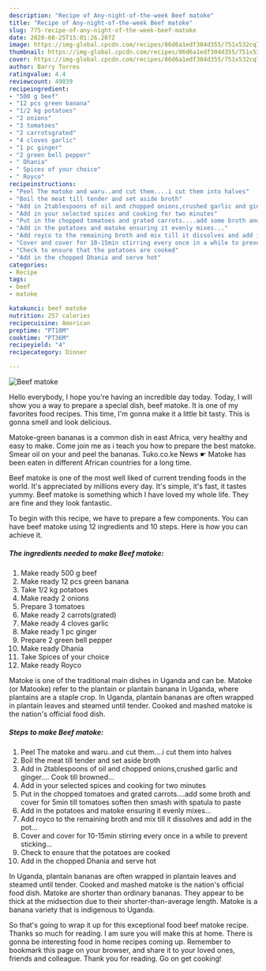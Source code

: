 ```yaml
---
description: "Recipe of Any-night-of-the-week Beef matoke"
title: "Recipe of Any-night-of-the-week Beef matoke"
slug: 775-recipe-of-any-night-of-the-week-beef-matoke
date: 2020-08-25T15:01:26.207Z
image: https://img-global.cpcdn.com/recipes/86d6a1edf304d355/751x532cq70/beef-matoke-recipe-main-photo.jpg
thumbnail: https://img-global.cpcdn.com/recipes/86d6a1edf304d355/751x532cq70/beef-matoke-recipe-main-photo.jpg
cover: https://img-global.cpcdn.com/recipes/86d6a1edf304d355/751x532cq70/beef-matoke-recipe-main-photo.jpg
author: Barry Torres
ratingvalue: 4.4
reviewcount: 49039
recipeingredient:
- "500 g beef"
- "12 pcs green banana"
- "1/2 kg potatoes"
- "2 onions"
- "3 tomatoes"
- "2 carrotsgrated"
- "4 cloves garlic"
- "1 pc ginger"
- "2 green bell pepper"
- " Dhania"
- " Spices of your choice"
- " Royco"
recipeinstructions:
- "Peel The matoke and waru..and cut them....i cut them into halves"
- "Boil the meat till tender and set aside broth"
- "Add in 2tablespoons of oil and chopped onions,crushed garlic and ginger.... Cook till browned..."
- "Add in your selected spices and cooking for two minutes"
- "Put in the chopped tomatoes and grated carrots....add some broth and cover for 5min till tomatoes soften then smash with spatula to paste"
- "Add in the potatoes and matoke ensuring it evenly mixes..."
- "Add royco to the remaining broth and mix till it dissolves and add in the pot..."
- "Cover and cover for 10-15min stirring every once in a while to prevent sticking..."
- "Check to ensure that the potatoes are cooked"
- "Add in the chopped Dhania and serve hot"
categories:
- Recipe
tags:
- beef
- matoke

katakunci: beef matoke 
nutrition: 257 calories
recipecuisine: American
preptime: "PT18M"
cooktime: "PT36M"
recipeyield: "4"
recipecategory: Dinner

---
```



![Beef matoke](https://img-global.cpcdn.com/recipes/86d6a1edf304d355/751x532cq70/beef-matoke-recipe-main-photo.jpg)

Hello everybody, I hope you're having an incredible day today. Today, I will show you a way to prepare a special dish, beef matoke. It is one of my favorites food recipes. This time, I'm gonna make it a little bit tasty. This is gonna smell and look delicious.

Matoke-green bananas is a common dish in east Africa, very healthy and easy to make. Come join me as i teach you how to prepare the best matoke. Smear oil on your and peel the bananas. Tuko.co.ke News ☛ Matoke has been eaten in different African countries for a long time.

Beef matoke is one of the most well liked of current trending foods in the world. It's appreciated by millions every day. It's simple, it's fast, it tastes yummy. Beef matoke is something which I have loved my whole life. They are fine and they look fantastic.


To begin with this recipe, we have to prepare a few components. You can have beef matoke using 12 ingredients and 10 steps. Here is how you can achieve it.

<!--inarticleads1-->

##### The ingredients needed to make Beef matoke:

1. Make ready 500 g beef
1. Make ready 12 pcs green banana
1. Take 1/2 kg potatoes
1. Make ready 2 onions
1. Prepare 3 tomatoes
1. Make ready 2 carrots(grated)
1. Make ready 4 cloves garlic
1. Make ready 1 pc ginger
1. Prepare 2 green bell pepper
1. Make ready  Dhania
1. Take  Spices of your choice
1. Make ready  Royco


Matoke is one of the traditional main dishes in Uganda and can be. Matoke (or Matooke) refer to the plantain or plantain banana in Uganda, where plantains are a staple crop. In Uganda, plantain bananas are often wrapped in plantain leaves and steamed until tender. Cooked and mashed matoke is the nation&#39;s official food dish. 

<!--inarticleads2-->

##### Steps to make Beef matoke:

1. Peel The matoke and waru..and cut them....i cut them into halves
1. Boil the meat till tender and set aside broth
1. Add in 2tablespoons of oil and chopped onions,crushed garlic and ginger.... Cook till browned...
1. Add in your selected spices and cooking for two minutes
1. Put in the chopped tomatoes and grated carrots....add some broth and cover for 5min till tomatoes soften then smash with spatula to paste
1. Add in the potatoes and matoke ensuring it evenly mixes...
1. Add royco to the remaining broth and mix till it dissolves and add in the pot...
1. Cover and cover for 10-15min stirring every once in a while to prevent sticking...
1. Check to ensure that the potatoes are cooked
1. Add in the chopped Dhania and serve hot


In Uganda, plantain bananas are often wrapped in plantain leaves and steamed until tender. Cooked and mashed matoke is the nation&#39;s official food dish. Matoke are shorter than ordinary bananas. They appear to be thick at the midsection due to their shorter-than-average length. Matoke is a banana variety that is indigenous to Uganda. 

So that's going to wrap it up for this exceptional food beef matoke recipe. Thanks so much for reading. I am sure you will make this at home. There is gonna be interesting food in home recipes coming up. Remember to bookmark this page on your browser, and share it to your loved ones, friends and colleague. Thank you for reading. Go on get cooking!
